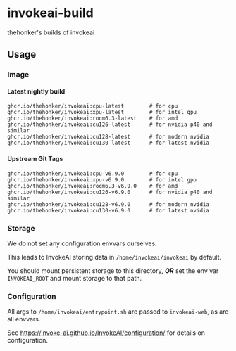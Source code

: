 # invokeai-build

thehonker's builds of invokeai

## Usage

### Image

#### Latest nightly build

```none
ghcr.io/thehonker/invokeai:cpu-latest        # for cpu
ghcr.io/thehonker/invokeai:xpu-latest        # for intel gpu
ghcr.io/thehonker/invokeai:rocm6.3-latest    # for amd
ghcr.io/thehonker/invokeai:cu126-latest      # for nvidia p40 and similar
ghcr.io/thehonker/invokeai:cu128-latest      # for modern nvidia
ghcr.io/thehonker/invokeai:cu130-latest      # for latest nvidia
```

#### Upstream Git Tags

```none
ghcr.io/thehonker/invokeai:cpu-v6.9.0        # for cpu
ghcr.io/thehonker/invokeai:xpu-v6.9.0        # for intel gpu
ghcr.io/thehonker/invokeai:rocm6.3-v6.9.0    # for amd
ghcr.io/thehonker/invokeai:cu126-v6.9.0      # for nvidia p40 and similar
ghcr.io/thehonker/invokeai:cu128-v6.9.0      # for modern nvidia
ghcr.io/thehonker/invokeai:cu130-v6.9.0      # for latest nvidia
```

### Storage

We do not set any configuration envvars ourselves.

This leads to InvokeAI storing data in `/home/invokeai/invokeai` by default.

You should mount persistent storage to this directory, ***OR*** set the env var `INVOKEAI_ROOT` and mount storage to that path.

### Configuration

All args to `/home/invokeai/entrypoint.sh` are passed to `invokeai-web`, as are all envvars.

See <https://invoke-ai.github.io/InvokeAI/configuration/> for details on configuration.

